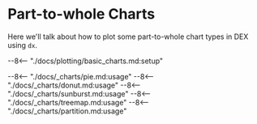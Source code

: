 # Part-to-whole Charts

Here we'll talk about how to plot some part-to-whole chart types in DEX using `dx`.

--8<-- "./docs/plotting/basic_charts.md:setup"

--8<-- "./docs/_charts/pie.md:usage"
--8<-- "./docs/_charts/donut.md:usage"
--8<-- "./docs/_charts/sunburst.md:usage"
--8<-- "./docs/_charts/treemap.md:usage"
--8<-- "./docs/_charts/partition.md:usage"